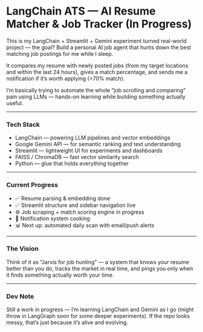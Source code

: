 # LangChain ATS — AI Resume Matcher & Job Tracker (In Progress)

This is my LangChain + Streamlit + Gemini experiment turned real-world project —
the goal? Build a personal AI job agent that hunts down the best matching job postings for me while I sleep.

It compares my resume with newly posted jobs (from my target locations and within the last 24 hours), gives a match percentage, and sends me a notification if it’s worth applying (>70% match).

I’m basically trying to automate the whole “job scrolling and comparing” pain using LLMs — hands-on learning while building something actually useful.

---

### Tech Stack

* LangChain — powering LLM pipelines and vector embeddings
* Google Gemini API — for semantic ranking and text understanding
* Streamlit — lightweight UI for experiments and dashboards
* FAISS / ChromaDB — fast vector similarity search
* Python — glue that holds everything together 

---

### Current Progress

* ✅ Resume parsing & embedding done
* ✅ Streamlit structure and sidebar navigation live
* ⚙️ Job scraping + match scoring engine in progress
* 🚧 Notification system cooking
* 📊 Next up: automated daily scan with email/push alerts

---

### The Vision

Think of it as “Jarvis for job hunting” — a system that knows your resume better than you do, tracks the market in real time, and pings you only when it finds something actually worth your time.

---

### Dev Note
Still a work in progress — I’m learning LangChain and Gemini as I go (might throw in LangGraph soon for some deeper experiments). If the repo looks messy, that’s just because it’s alive and evolving.
